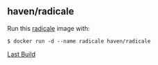 ## haven/radicale

Run this [radicale][] image with:

    $ docker run -d --name radicale haven/radicale

[Last Build][packages]

[radicale]: https://radicale.org
[packages]: PACKAGES.md
